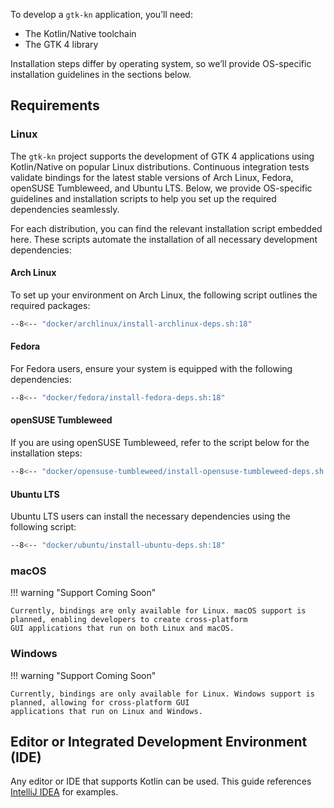 To develop a `gtk-kn` application, you’ll need:

- The Kotlin/Native toolchain
- The GTK 4 library

Installation steps differ by operating system, so we’ll provide OS-specific installation guidelines in the sections
below.

## Requirements

### Linux

The `gtk-kn` project supports the development of GTK 4 applications using Kotlin/Native on popular Linux distributions.
Continuous integration tests validate bindings for the latest stable versions of Arch Linux, Fedora, openSUSE
Tumbleweed, and Ubuntu LTS. Below, we provide OS-specific guidelines and installation scripts to help you set up the
required dependencies seamlessly.

For each distribution, you can find the relevant installation script embedded here. These scripts automate the
installation of all necessary development dependencies:

#### Arch Linux

To set up your environment on Arch Linux, the following script outlines the required packages:

``` bash title="docker/archlinux/install-archlinux-deps.sh"
--8<-- "docker/archlinux/install-archlinux-deps.sh:18"
```

#### Fedora

For Fedora users, ensure your system is equipped with the following dependencies:

``` bash title="docker/fedora/install-fedora-deps.sh"
--8<-- "docker/fedora/install-fedora-deps.sh:18"
```

#### openSUSE Tumbleweed

If you are using openSUSE Tumbleweed, refer to the script below for the installation steps:

``` bash title="docker/opensuse-tumbleweed/install-opensuse-tumbleweed-deps.sh"
--8<-- "docker/opensuse-tumbleweed/install-opensuse-tumbleweed-deps.sh:18"
```

#### Ubuntu LTS

Ubuntu LTS users can install the necessary dependencies using the following script:

``` bash title="docker/ubuntu/install-ubuntu-deps.sh"
--8<-- "docker/ubuntu/install-ubuntu-deps.sh:18"
```

### macOS

!!! warning "Support Coming Soon"

    Currently, bindings are only available for Linux. macOS support is planned, enabling developers to create cross-platform
    GUI applications that run on both Linux and macOS.

### Windows

!!! warning "Support Coming Soon"

    Currently, bindings are only available for Linux. Windows support is planned, allowing for cross-platform GUI
    applications that run on Linux and Windows.

## Editor or Integrated Development Environment (IDE)

Any editor or IDE that supports Kotlin can be used. This guide
references [IntelliJ IDEA](https://www.jetbrains.com/idea/) for examples.
